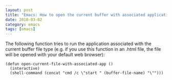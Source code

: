 ```yaml
---
layout: post
title: "Emacs: How to open the current buffer with associated application?"
date: 2010-03-02
category: emacs
tags: [emacs]
---
```


The following function tries to run the application associated with
the current buffer file type (e.g. if you use this function in an
.html file, the file will be opened with your default web browser):

    (defun open-current-file-with-associated-app ()
      (interactive)
      (shell-command (concat "cmd /c \"start " (buffer-file-name) "\"")))
